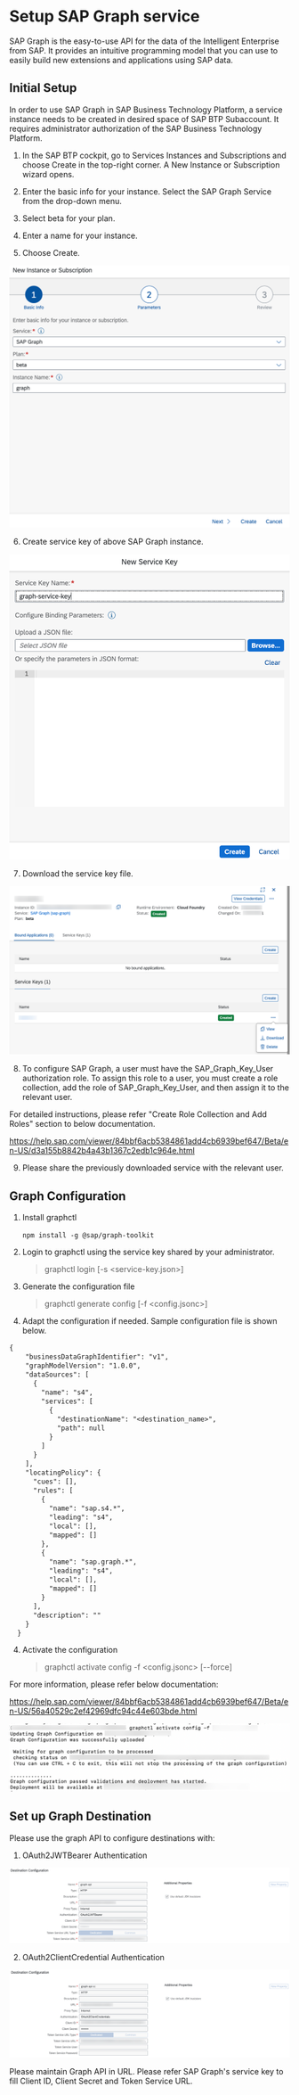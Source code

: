 # Setup SAP Graph service 

SAP Graph is the easy-to-use API for the data of the Intelligent Enterprise from SAP. It provides an intuitive programming model that you can use to easily build new extensions and applications using SAP data.

## Initial Setup

In order to use SAP Graph in SAP Business Technology Platform, a service instance needs to be created in desired space of SAP BTP Subaccount.
It requires administrator authorization of the SAP Business Technology Platform.

1. In the SAP BTP cockpit, go to Services  Instances and Subscriptions and choose Create in the top-right corner. A New Instance or Subscription wizard opens.

2. Enter the basic info for your instance. Select the SAP Graph Service from the drop-down menu.

3. Select beta for your plan.

4. Enter a name for your instance.

5. Choose Create.

![Graph Instance](./images/graphInstance.png)

6. Create service key of above SAP Graph instance.

![Graph Service Key](./images/serviceKey.png)

7. Download the service key file.

![Download Key](./images/downloadKey.png)

8. To configure SAP Graph, a user must have the SAP_Graph_Key_User authorization role. To assign this role to a user, you must create a role collection, add the role of SAP_Graph_Key_User, and then assign it to the relevant user.

For detailed instructions, please refer "Create Role Collection and Add Roles" section to below documentation.

https://help.sap.com/viewer/84bbf6acb5384861add4cb6939bef647/Beta/en-US/d3a155b8842b4a43b1367c2edb1c964e.html

9. Please share the previously downloaded service with the relevant user.

## Graph Configuration

1. Install graphctl
    
    ` npm install -g @sap/graph-toolkit `

2. Login to graphctl using the service key shared by your administrator.

    > graphctl login [-s <service-key.json>]

3. Generate the configuration file

    > graphctl generate config [-f <config.jsonc>]

4. Adapt the configuration if needed. Sample configuration file is shown below.

```
{
    "businessDataGraphIdentifier": "v1",
    "graphModelVersion": "1.0.0",
    "dataSources": [
      {
        "name": "s4",
        "services": [
          {
            "destinationName": "<destination_name>",
            "path": null
          }
        ]
      }
    ],
    "locatingPolicy": {
      "cues": [],
      "rules": [
        {
          "name": "sap.s4.*",
          "leading": "s4",
          "local": [],
          "mapped": []
        },
        {
          "name": "sap.graph.*",
          "leading": "s4",
          "local": [],
          "mapped": []
        }
      ],
      "description": ""
    }
  }
```

4. Activate the configuration

    > graphctl activate config -f <config.jsonc> [--force] 

For more information, please refer below documentation:

https://help.sap.com/viewer/84bbf6acb5384861add4cb6939bef647/Beta/en-US/56a40529c2ef42969dfc94c44e603bde.html

![Graph Activation](./images/graphActivation.png)

## Set up Graph Destination

Please use the graph API to configure destinations with:

1. OAuth2JWTBearer Authentication

![OAuth2JWTBearer](./images/OAuth2JWTBearerDestination.png)

2. OAuth2ClientCredential Authentication

![OAuth2ClientCredential](./images/OAuth2ClientCredentialDestination.png)

Please maintain Graph API in URL. Please refer SAP Graph's service key to fill Client ID, Client Secret and Token Service URL. 
